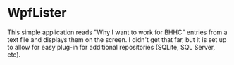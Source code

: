 # WpfLister
This simple application reads "Why I want to work for BHHC" entries from a text file and displays them on the screen. I didn't get that far, but it is set up to allow for easy plug-in for additional repositories (SQLite, SQL Server, etc).
